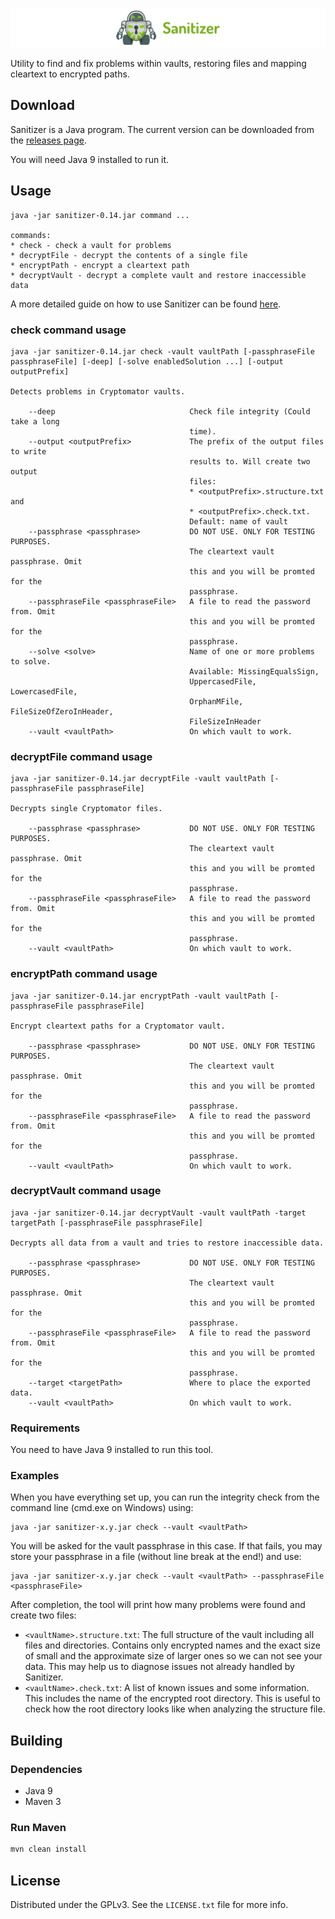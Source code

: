 ![sanitizer](sanitizer.png)

Utility to find and fix problems within vaults, restoring files and mapping cleartext to encrypted paths.

## Download

Sanitizer is a Java program. The current version can be downloaded from the [releases page](https://github.com/cryptomator/sanitizer/releases).

You will need Java 9 installed to run it.

## Usage

```
java -jar sanitizer-0.14.jar command ...

commands:
* check - check a vault for problems
* decryptFile - decrypt the contents of a single file
* encryptPath - encrypt a cleartext path
* decryptVault - decrypt a complete vault and restore inaccessible data
```

A more detailed guide on how to use Sanitizer can be found [here](https://community.cryptomator.org/t/sanitizer-how-to-use/43).

### check command usage

```
java -jar sanitizer-0.14.jar check -vault vaultPath [-passphraseFile passphraseFile] [-deep] [-solve enabledSolution ...] [-output outputPrefix]

Detects problems in Cryptomator vaults.

    --deep                              Check file integrity (Could take a long
                                        time).
    --output <outputPrefix>             The prefix of the output files to write
                                        results to. Will create two output
                                        files:
                                        * <outputPrefix>.structure.txt and
                                        * <outputPrefix>.check.txt.
                                        Default: name of vault
    --passphrase <passphrase>           DO NOT USE. ONLY FOR TESTING PURPOSES.
                                        The cleartext vault passphrase. Omit
                                        this and you will be promted for the
                                        passphrase.
    --passphraseFile <passphraseFile>   A file to read the password from. Omit
                                        this and you will be promted for the
                                        passphrase.
    --solve <solve>                     Name of one or more problems to solve.
                                        Available: MissingEqualsSign,
                                        UppercasedFile, LowercasedFile,
                                        OrphanMFile, FileSizeOfZeroInHeader,
                                        FileSizeInHeader
    --vault <vaultPath>                 On which vault to work.
```

### decryptFile command usage

```
java -jar sanitizer-0.14.jar decryptFile -vault vaultPath [-passphraseFile passphraseFile]

Decrypts single Cryptomator files.

    --passphrase <passphrase>           DO NOT USE. ONLY FOR TESTING PURPOSES.
                                        The cleartext vault passphrase. Omit
                                        this and you will be promted for the
                                        passphrase.
    --passphraseFile <passphraseFile>   A file to read the password from. Omit
                                        this and you will be promted for the
                                        passphrase.
    --vault <vaultPath>                 On which vault to work.
```

### encryptPath command usage

```
java -jar sanitizer-0.14.jar encryptPath -vault vaultPath [-passphraseFile passphraseFile]

Encrypt cleartext paths for a Cryptomator vault.

    --passphrase <passphrase>           DO NOT USE. ONLY FOR TESTING PURPOSES.
                                        The cleartext vault passphrase. Omit
                                        this and you will be promted for the
                                        passphrase.
    --passphraseFile <passphraseFile>   A file to read the password from. Omit
                                        this and you will be promted for the
                                        passphrase.
    --vault <vaultPath>                 On which vault to work.
```

### decryptVault command usage

```
java -jar sanitizer-0.14.jar decryptVault -vault vaultPath -target targetPath [-passphraseFile passphraseFile]

Decrypts all data from a vault and tries to restore inaccessible data.

    --passphrase <passphrase>           DO NOT USE. ONLY FOR TESTING PURPOSES.
                                        The cleartext vault passphrase. Omit
                                        this and you will be promted for the
                                        passphrase.
    --passphraseFile <passphraseFile>   A file to read the password from. Omit
                                        this and you will be promted for the
                                        passphrase.
    --target <targetPath>               Where to place the exported data.
    --vault <vaultPath>                 On which vault to work.
```

### Requirements

You need to have Java 9 installed to run this tool.

### Examples

When you have everything set up, you can run the integrity check from the command line (cmd.exe on Windows) using:

```
java -jar sanitizer-x.y.jar check --vault <vaultPath>
```

You will be asked for the vault passphrase in this case. If that fails, you may store your passphrase in a file (without line break at the end!) and use:

```
java -jar sanitizer-x.y.jar check --vault <vaultPath> --passphraseFile <passphraseFile>
```

After completion, the tool will print how many problems were found and create two files:

* `<vaultName>.structure.txt`: The full structure of the vault including all files and directories. Contains only encrypted names and the exact size of small and the approximate size of larger ones so we can not see your data. This may help us to diagnose issues not already handled by Sanitizer.
* `<vaultName>.check.txt`: A list of known issues and some information. This includes the name of the encrypted root directory. This is useful to check how the root directory looks like when analyzing the structure file.

## Building

### Dependencies

* Java 9
* Maven 3

### Run Maven

```bash
mvn clean install
```

## License

Distributed under the GPLv3. See the `LICENSE.txt` file for more info.
